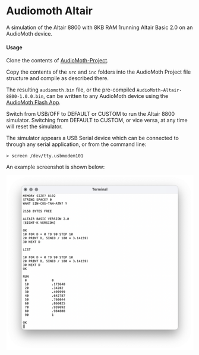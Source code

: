 # Audiomoth Altair

A simulation of the Altair 8800 with 8KB RAM 1running Altair Basic 2.0 on an AudioMoth device.

#### Usage ####

Clone the contents of [AudioMoth-Project](https://github.com/OpenAcousticDevices/AudioMoth-Project).

Copy the contents of the ```src``` and ```inc``` folders into the AudioMoth Project file structure and compile as described there.

The resulting ```audiomoth.bin``` file, or the pre-compiled ```AudioMoth-Altair-8800-1.0.0.bin```, can be written to any AudioMoth device using the [AudioMoth Flash App](https://www.openacousticdevices.info/applications).

Switch from USB/OFF to DEFAULT or CUSTOM to run the Altair 8800 simulator. Switching from DEFAULT to CUSTOM, or vice versa, at any time will reset the simulator.

The simulator appears a USB Serial device which can be connected to through any serial application, or from the command line:

```
> screen /dev/tty.usbmodem101
```

An example screenshot is shown below:

![Example screenshot of the AudioMoth Altair 8800 simulator running in a terminal window.](screenshot.png)
